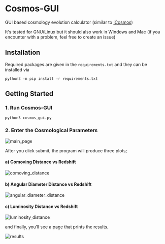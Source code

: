 # Cosmos-GUI

GUI based cosmology evolution calculator (similar to [ICosmos](http://www.icosmos.co.uk/index.html))

It's tested for GNU/Linux but it should also work in Windows and Mac (if you encounter with a problem, feel free to create an issue)

## Installation

Required packages are given in the `requirements.txt` and they can be installed via

    python3 -m pip install -r requirements.txt

## Getting Started

### 1. Run Cosmos-GUI

    python3 cosmos_gui.py

### 2. Enter the Cosmological Parameters

![main_page](https://user-images.githubusercontent.com/45866787/189471183-167463a0-c1b2-4a4f-bc87-da400f8399e0.png)

After you click submit, the program will produce three plots;

#### a) Comoving Distance vs Redshift

![comoving_distance](https://user-images.githubusercontent.com/45866787/189471185-7432d037-3c1e-47bc-a4e0-c0c470cf538b.png)

#### b) Angular Diameter Distance vs Redshift

![angular_diameter_distance](https://user-images.githubusercontent.com/45866787/189471190-2db78722-2119-47e7-ad2b-c08789d04d23.png)

#### c) Luminosity Distance vs Redshift

![luminosity_distance](https://user-images.githubusercontent.com/45866787/189471196-166f8379-a91a-4dfb-b5ac-88a0d8a1ad14.png)

and finally, you'll see a page that prints the results.

![results](https://user-images.githubusercontent.com/45866787/189471198-26bed840-cbd4-41b1-81d7-845a849f10c0.png)
